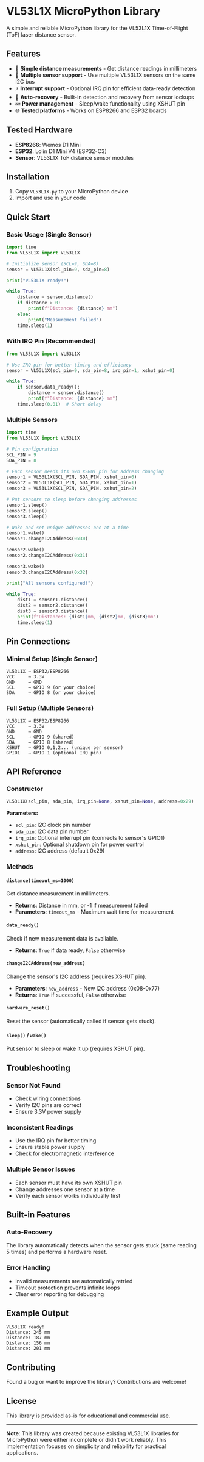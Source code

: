 # VL53L1X MicroPython Library

A simple and reliable MicroPython library for the VL53L1X Time-of-Flight (ToF) laser distance sensor.

## Features

- 🎯 **Simple distance measurements** - Get distance readings in millimeters
- 🔧 **Multiple sensor support** - Use multiple VL53L1X sensors on the same I2C bus
- ⚡ **Interrupt support** - Optional IRQ pin for efficient data-ready detection
- 🔄 **Auto-recovery** - Built-in detection and recovery from sensor lockups
- 💤 **Power management** - Sleep/wake functionality using XSHUT pin
- 🌐 **Tested platforms** - Works on ESP8266 and ESP32 boards

## Tested Hardware

- **ESP8266**: Wemos D1 Mini
- **ESP32**: Lolin D1 Mini V4 (ESP32-C3)
- **Sensor**: VL53L1X ToF distance sensor modules

## Installation

1. Copy `VL53L1X.py` to your MicroPython device
2. Import and use in your code

## Quick Start

### Basic Usage (Single Sensor)

```python
import time
from VL53L1X import VL53L1X

# Initialize sensor (SCL=9, SDA=8)
sensor = VL53L1X(scl_pin=9, sda_pin=8)

print("VL53L1X ready!")

while True:
    distance = sensor.distance()
    if distance > 0:
        print(f"Distance: {distance} mm")
    else:
        print("Measurement failed")
    time.sleep(1)
```

### With IRQ Pin (Recommended)

```python
from VL53L1X import VL53L1X

# Use IRQ pin for better timing and efficiency
sensor = VL53L1X(scl_pin=9, sda_pin=8, irq_pin=1, xshut_pin=0)

while True:
    if sensor.data_ready():
        distance = sensor.distance()
        print(f"Distance: {distance} mm")
    time.sleep(0.01)  # Short delay
```

### Multiple Sensors

```python
import time
from VL53L1X import VL53L1X

# Pin configuration
SCL_PIN = 9
SDA_PIN = 8

# Each sensor needs its own XSHUT pin for address changing
sensor1 = VL53L1X(SCL_PIN, SDA_PIN, xshut_pin=0)
sensor2 = VL53L1X(SCL_PIN, SDA_PIN, xshut_pin=1)
sensor3 = VL53L1X(SCL_PIN, SDA_PIN, xshut_pin=2)

# Put sensors to sleep before changing addresses
sensor1.sleep()
sensor2.sleep()
sensor3.sleep()

# Wake and set unique addresses one at a time
sensor1.wake()
sensor1.changeI2CAddress(0x30)

sensor2.wake()
sensor2.changeI2CAddress(0x31)

sensor3.wake()
sensor3.changeI2CAddress(0x32)

print("All sensors configured!")

while True:
    dist1 = sensor1.distance()
    dist2 = sensor2.distance()
    dist3 = sensor3.distance()
    print(f"Distances: {dist1}mm, {dist2}mm, {dist3}mm")
    time.sleep(1)
```

## Pin Connections

### Minimal Setup (Single Sensor)
```
VL53L1X → ESP32/ESP8266
VCC     → 3.3V
GND     → GND
SCL     → GPIO 9 (or your choice)
SDA     → GPIO 8 (or your choice)
```

### Full Setup (Multiple Sensors)
```
VL53L1X → ESP32/ESP8266
VCC     → 3.3V
GND     → GND
SCL     → GPIO 9 (shared)
SDA     → GPIO 8 (shared)
XSHUT   → GPIO 0,1,2... (unique per sensor)
GPIO1   → GPIO 1 (optional IRQ pin)
```

## API Reference

### Constructor
```python
VL53L1X(scl_pin, sda_pin, irq_pin=None, xshut_pin=None, address=0x29)
```

**Parameters:**
- `scl_pin`: I2C clock pin number
- `sda_pin`: I2C data pin number  
- `irq_pin`: Optional interrupt pin (connects to sensor's GPIO1)
- `xshut_pin`: Optional shutdown pin for power control
- `address`: I2C address (default 0x29)

### Methods

#### `distance(timeout_ms=1000)`
Get distance measurement in millimeters.
- **Returns**: Distance in mm, or -1 if measurement failed
- **Parameters**: `timeout_ms` - Maximum wait time for measurement

#### `data_ready()`
Check if new measurement data is available.
- **Returns**: `True` if data ready, `False` otherwise

#### `changeI2CAddress(new_address)`
Change the sensor's I2C address (requires XSHUT pin).
- **Parameters**: `new_address` - New I2C address (0x08-0x77)
- **Returns**: `True` if successful, `False` otherwise

#### `hardware_reset()`
Reset the sensor (automatically called if sensor gets stuck).

#### `sleep()` / `wake()`
Put sensor to sleep or wake it up (requires XSHUT pin).

## Troubleshooting

### Sensor Not Found
- Check wiring connections
- Verify I2C pins are correct
- Ensure 3.3V power supply

### Inconsistent Readings
- Use the IRQ pin for better timing
- Ensure stable power supply
- Check for electromagnetic interference

### Multiple Sensor Issues
- Each sensor must have its own XSHUT pin
- Change addresses one sensor at a time
- Verify each sensor works individually first

## Built-in Features

### Auto-Recovery
The library automatically detects when the sensor gets stuck (same reading 5 times) and performs a hardware reset.

### Error Handling
- Invalid measurements are automatically retried
- Timeout protection prevents infinite loops
- Clear error reporting for debugging

## Example Output

```
VL53L1X ready!
Distance: 245 mm
Distance: 187 mm
Distance: 156 mm
Distance: 201 mm
```

## Contributing

Found a bug or want to improve the library? Contributions are welcome!

## License

This library is provided as-is for educational and commercial use.

---


**Note**: This library was created because existing VL53L1X libraries for MicroPython were either incomplete or didn't work reliably. This implementation focuses on simplicity and reliability for practical applications.
